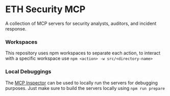 # ETH Security MCP

A collection of MCP servers for security analysts, auditors, and incident response.

### Workspaces

This repository uses npm workspaces to separate each action, to interact with a specific workspace use `npm <action> -w src/<directory-name>`

### Local Debuggings

The [MCP Inspector](https://github.com/modelcontextprotocol/inspector) can be used to locally run the servers for debugging purposes. Just make sure to build the servers locally using `npm run prepare`
